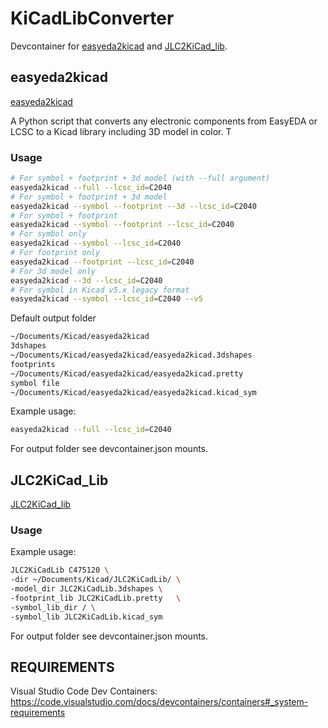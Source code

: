 # KiCadLibConverter

Devcontainer for [easyeda2kicad](https://github.com/uPesy/easyeda2kicad.py) and [JLC2KiCad_lib](https://github.com/TousstNicolas/JLC2KiCad_lib).

## easyeda2kicad

[easyeda2kicad](https://github.com/uPesy/easyeda2kicad.py)

A Python script that converts any electronic components from EasyEDA or LCSC to a Kicad library including 3D model in color. T

### Usage

```bash
# For symbol + footprint + 3d model (with --full argument)
easyeda2kicad --full --lcsc_id=C2040
# For symbol + footprint + 3d model
easyeda2kicad --symbol --footprint --3d --lcsc_id=C2040
# For symbol + footprint
easyeda2kicad --symbol --footprint --lcsc_id=C2040
# For symbol only
easyeda2kicad --symbol --lcsc_id=C2040
# For footprint only
easyeda2kicad --footprint --lcsc_id=C2040
# For 3d model only
easyeda2kicad --3d --lcsc_id=C2040
# For symbol in Kicad v5.x legacy format
easyeda2kicad --symbol --lcsc_id=C2040 --v5
```

Default output folder
```bash
~/Documents/Kicad/easyeda2kicad
3dshapes
~/Documents/Kicad/easyeda2kicad/easyeda2kicad.3dshapes
footprints
~/Documents/Kicad/easyeda2kicad/easyeda2kicad.pretty
symbol file
~/Documents/Kicad/easyeda2kicad/easyeda2kicad.kicad_sym
```

Example usage:

```bash
easyeda2kicad --full --lcsc_id=C2040
```

For output folder see devcontainer.json mounts.

## JLC2KiCad_Lib

[JLC2KiCad_lib](https://github.com/TousstNicolas/JLC2KiCad_lib)

### Usage

Example usage:

```bash
JLC2KiCadLib C475120 \
-dir ~/Documents/Kicad/JLC2KiCadLib/ \
-model_dir JLC2KiCadLib.3dshapes \
-footprint_lib JLC2KiCadLib.pretty   \
-symbol_lib_dir / \
-symbol_lib JLC2KiCadLib.kicad_sym
```

For output folder see devcontainer.json mounts.

## REQUIREMENTS
Visual Studio Code Dev Containers: <https://code.visualstudio.com/docs/devcontainers/containers#_system-requirements>
